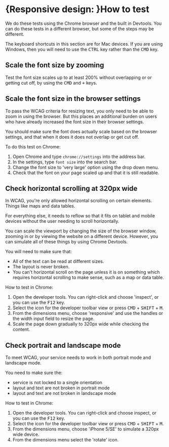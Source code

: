 # {Responsive design: }How to test

We do these tests using the Chrome browser and the built in Devtools. You can do these tests in a different browser, but some of the steps may be different.

The keyboard shortcuts in this section are for Mac devices. If you are using Windows, then you will need to use the <kbd>CTRL</kbd> key rather than the <kbd>CMD</kbd> key.

## Scale the font size by zooming
Test the font size scales up to at least 200% without overlapping or or getting cut off, by using the <kbd>CMD</kbd> and <kbd>+</kbd> keys.

## Scale the font size in the browser settings
To pass the WCAG criteria for resizing text, you only need to be able to zoom in using the browser. But this places an additional burden on users who have already increased the font size in their browser settings. 

You should make sure the font does actually scale based on the browser settings, and that when it does it does not overlap or get cut off.

To do this test on Chrome:
1. Open Chrome and type `chrome://settings` into the address bar.
2. In the settings, type `font size` into the search bar.
3. Change the font size to 'very large' option using the drop down menu.
4. Check that the font on your page scaled up and that it is still readable.

## Check horizontal scrolling at 320px wide
In WCAG, you're only allowed horizontal scrolling on certain elements. Things like maps and data tables.

For everything else, it needs to reflow so that it fits on tablet and mobile devices without the user needing to scroll horizontally.

You can scale the viewport by changing the size of the browser window, zooming in or by viewing the website on a different device. However, you can simulate all of these things by using Chrome Devtools.

You will need to make sure that:
- All of the text can be read at different sizes.
- The layout is never broken.
- You can't horizontal scroll on the page unless it is on something which requires horizontal scrolling to make sense, such as a map or data table.

How to test in Chrome:
1. Open the developer tools. You can right-click and choose 'inspect', or you can use the <kbd>F12</kbd> key.
2. Select the icon for the developer toolbar view or press <kbd>CMD</kbd> + <kbd>SHIFT</kbd> + <kbd>M</kbd>.
3. From the dimensions menu, choose 'responsive' and use the handles or the width input field to resize the page.
4. Scale the page down gradually to 320px wide while checking the content.

## Check portrait and landscape mode
To meet WCAG, your service needs to work in both portrait mode and landscape mode.

You need to make sure the:
- service is not locked to a single orientation
- layout and text are not broken in portrait mode
- layout and text are not broken in landscape mode

How to test in Chrome:
1. Open the developer tools. You can right-click and choose inspect, or you can use the <kbd>F12</kbd> key.
2. Select the icon for the developer toolbar view or press <kbd>CMD</kbd> + <kbd>SHIFT</kbd> + <kbd>M</kbd>.
3. From the dimensions menu, choose 'iPhone 5/SE' to simulate a 320px wide device.
3. From the dimensions menu select the 'rotate' icon.
